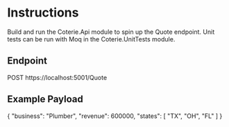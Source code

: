 # Instructions

Build and run the Coterie.Api module to spin up the Quote endpoint.  Unit tests can be run with Moq in the Coterie.UnitTests module.

## Endpoint
POST https://localhost:5001/Quote

## Example Payload
{
  "business": "Plumber",
  "revenue": 600000,
  "states": [
    "TX",
    "OH",
	"FL"
  ]
}
